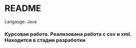 # README #

Langauge: Java

### Курсовая работа. Реализована работа с csv и xml. Находится в стадии разработки ###
